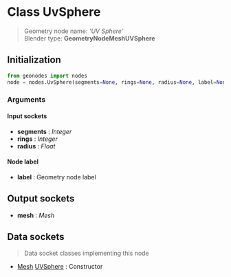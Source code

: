 
# Class UvSphere

> Geometry node name: _'UV Sphere'_<br>Blender type:  **GeometryNodeMeshUVSphere**

## Initialization


```python
from geonodes import nodes
node = nodes.UvSphere(segments=None, rings=None, radius=None, label=None)
```


### Arguments


#### Input sockets



- **segments** : _Integer_
- **rings** : _Integer_
- **radius** : _Float_



#### Node label



- **label** : Geometry node label



## Output sockets



- **mesh** : _Mesh_



## Data sockets

> Data socket classes implementing this node


- [Mesh](../sockets/Mesh.md) [UVSphere](../sockets/Mesh.md#uvsphere) : Constructor


